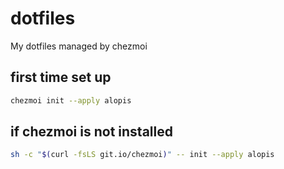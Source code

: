 # dotfiles

My dotfiles managed by chezmoi

## first time set up

```sh
chezmoi init --apply alopis
```

## if chezmoi is not installed

```sh
sh -c "$(curl -fsLS git.io/chezmoi)" -- init --apply alopis
```
